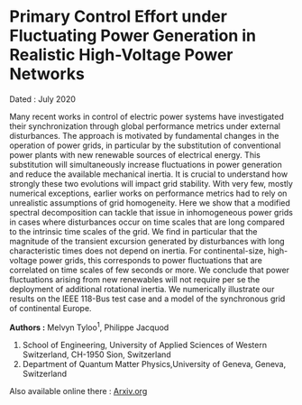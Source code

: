 # Primary Control Effort under Fluctuating Power Generation in Realistic High-Voltage Power Networks 

Dated : July 2020

Many recent works in control of electric power systems have investigated their synchronization through global performance metrics under external disturbances. The approach is motivated by fundamental changes in the operation of power grids, in particular by the substitution of conventional power plants with new renewable sources of electrical energy. This substitution will simultaneously increase fluctuations in power generation and reduce the available mechanical inertia. It is crucial to understand how strongly these two evolutions will impact grid stability. With very few, mostly numerical exceptions, earlier works on performance metrics had to rely on unrealistic assumptions of grid homogeneity. Here we show that a modified spectral decomposition can tackle that issue in inhomogeneous power grids in cases where disturbances occur on time scales that are long compared to the intrinsic time scales of the grid. We find in particular that the magnitude of the transient excursion generated by disturbances with long characteristic times does not depend on inertia. For continental-size, high-voltage power grids, this corresponds to power fluctuations that are correlated on time scales of few seconds or more. We conclude that power fluctuations arising from new renewables will not require per se the deployment of additional rotational inertia. We numerically illustrate our results on the IEEE 118-Bus test case and a model of the synchronous grid of continental Europe.

**Authors :** Melvyn Tyloo<sup>1</sup>, Philippe Jacquod

1) School of Engineering, University of Applied Sciences of Western Switzerland, CH-1950 Sion, Switzerland
2) Department of Quantum Matter Physics,University of Geneva, Geneva, Switzerland

Also available online there : [Arxiv.org](https://ieeexplore.ieee.org/iel7/7782633/7912304/09133119.pdf) 



<!-- keywords: network_robustness, Control, damping, inertia, power, grids-->

<!-- link: -->